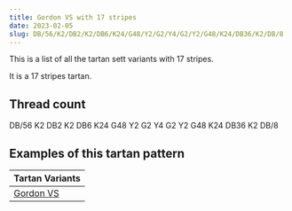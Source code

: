 ```yaml
---
title: Gordon VS with 17 stripes
date: 2023-02-05
slug: DB/56/K2/DB2/K2/DB6/K24/G48/Y2/G2/Y4/G2/Y2/G48/K24/DB36/K2/DB/8
---
```

This is a list of all the tartan sett variants with 17 stripes.

It is a 17 stripes tartan.


## Thread count
DB/56 K2 DB2 K2 DB6 K24 G48 Y2 G2 Y4 G2 Y2 G48 K24 DB36 K2 DB/8

## Examples of this tartan pattern

| Tartan Variants |
|---------------|
| [Gordon VS](/variants/db/56/k2/db2/k2/db6/k24/g48/y2/g2/y4/g2/y2/g48/k24/db36/k2/db/8-db00004c-g004c00-k000000-yffff00)||
